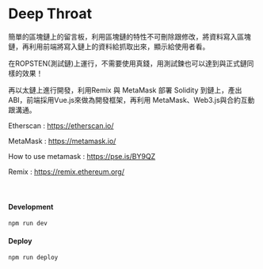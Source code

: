 # Deep Throat
簡單的區塊鏈上的留言板，利用區塊鏈的特性不可刪除跟修改，將資料寫入區塊鏈，再利用前端將寫入鏈上的資料給抓取出來，顯示給使用者看。

在ROPSTEN(測試鏈)上運行，不需要使用真錢，用測試鍊也可以達到與正式鏈同樣的效果！

再以太鏈上進行開發，利用Remix 與 MetaMask 部署 Solidity 到鏈上，產出ABI，前端採用Vue.js來做為開發框架，再利用 MetaMask、Web3.js與合約互動跟溝通。


Etherscan : https://etherscan.io/

MetaMask : https://metamask.io/

How to use metamask : https://pse.is/BY9QZ

Remix : https://remix.ethereum.org/
<br/>
<br/>
<br/>

#### Development
```
npm run dev
```
#### Deploy
```
npm run deploy
```

